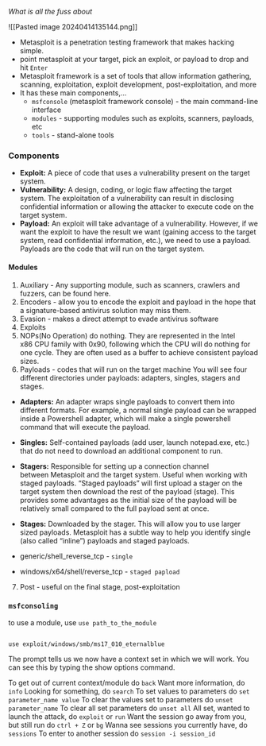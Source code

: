 _What is all the fuss about_

![[Pasted image 20240414135144.png]]

- Metasploit is a penetration testing framework that makes hacking simple. 
- point metasploit at your target, pick an exploit, or payload to drop and hit `Enter` 
- Metasploit framework is a set of tools that allow information gathering, scanning, exploitation, exploit development, post-exploitation, and more
- It has these main components,...
	- `msfconsole` (metasploit framework console) - the main command-line interface
	- `modules` - supporting modules such as exploits, scanners, payloads, etc
	- `tools` - stand-alone tools


### Components
- **Exploit:** A piece of code that uses a vulnerability present on the target system.
- **Vulnerability:** A design, coding, or logic flaw affecting the target system. The exploitation of a vulnerability can result in disclosing confidential information or allowing the attacker to execute code on the target system.
- **Payload:** An exploit will take advantage of a vulnerability. However, if we want the exploit to have the result we want (gaining access to the target system, read confidential information, etc.), we need to use a payload. Payloads are the code that will run on the target system.
#### Modules
1. Auxiliary  - Any supporting module, such as scanners, crawlers and fuzzers, can be found here.
2. Encoders - allow you to encode the exploit and payload in the hope that a signature-based antivirus solution may miss them.
3. Evasion - makes a direct attempt to evade antivirus software
4. Exploits 
5. NOPs(No Operation) do nothing. They are represented in the Intel x86 CPU family with 0x90, following which the CPU will do nothing for one cycle. They are often used as a buffer to achieve consistent payload sizes.
6. Payloads - codes that will run on the target machine
   You will see four different directories under payloads: adapters, singles, stagers and stages.

- **Adapters:** An adapter wraps single payloads to convert them into different formats. For example, a normal single payload can be wrapped inside a Powershell adapter, which will make a single powershell command that will execute the payload.  
    
- **Singles:** Self-contained payloads (add user, launch notepad.exe, etc.) that do not need to download an additional component to run.
- **Stagers:** Responsible for setting up a connection channel between Metasploit and the target system. Useful when working with staged payloads. “Staged payloads” will first upload a stager on the target system then download the rest of the payload (stage). This provides some advantages as the initial size of the payload will be relatively small compared to the full payload sent at once.
- **Stages:** Downloaded by the stager. This will allow you to use larger sized payloads.
  Metasploit has a subtle way to help you identify single (also called “inline”) payloads and staged payloads.

- generic/shell_reverse_tcp - `single`
- windows/x64/shell/reverse_tcp - `staged papload`
  
7. Post - useful on the final stage, post-exploitation

### `msfconsoling` 
to use a module, use  `use path_to_the_module`

```msfconsole

use exploit/windows/smb/ms17_010_eternalblue
```

The prompt tells us we now have a context set in which we will work. You can see this by typing the show options command.

To get out of current context/module do `back`
Want more information, do `info`
Looking for something, do `search`
To set values to parameters do `set parameter_name value`
To clear the values set to parameters do `unset parameter_name`
To clear all set parameters do `unset all`
All set, wanted to launch the attack, do `exploit` or `run`
Want the session go away from you, but still run do `ctrl + Z` or `bg`
Wanna see sessions you currently have, do `sessions`
To enter to another session do `session -i session_id`
